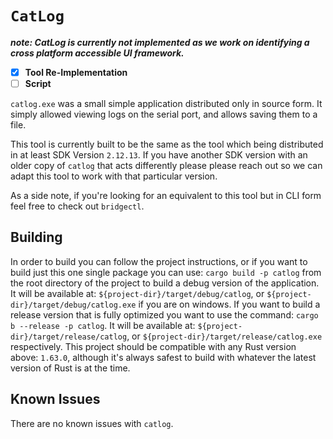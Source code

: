 # `CatLog` #

***note: CatLog is currently not implemented as we work on identifying a
cross platform accessible UI framework.***

- [x] **Tool Re-Implementation**
- [ ] **Script**

`catlog.exe` was a small simple application distributed only in source form.
It simply allowed viewing logs on the serial port, and allows saving them to
a file.

This tool is currently built to be the same as the tool which being distributed
in at least SDK Version `2.12.13`. If you have another SDK version with an
older copy of `catlog` that acts differently please please reach out so we
can adapt this tool to work with that particular version.

As a side note, if you're looking for an equivalent to this tool but in CLI
form feel free to check out `bridgectl`.

## Building ##

In order to build you can follow the project instructions, or if you want to
build just this one single package you can use:
`cargo build -p catlog` from the root directory of the project to
build a debug version of the application. It will be available at:
`${project-dir}/target/debug/catlog`,
or `${project-dir}/target/debug/catlog.exe` if you are on windows. If
you want to build a release version that is fully optimized you want to use the
command: `cargo b --release -p catlog`. It will be available at:
`${project-dir}/target/release/catlog`, or
`${project-dir}/target/release/catlog.exe` respectively. This project
should be compatible with any Rust version above: `1.63.0`, although it's
always safest to build with whatever the latest version of Rust is at the time.

## Known Issues ##

There are no known issues with `catlog`.
